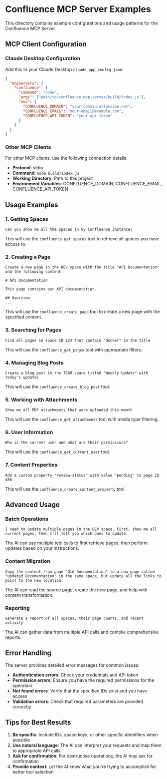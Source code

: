 # Confluence MCP Server Examples

This directory contains example configurations and usage patterns for the Confluence MCP Server.

## MCP Client Configuration

### Claude Desktop Configuration

Add this to your Claude Desktop `claude_app_config.json`:

```json
{
  "mcpServers": {
    "confluence": {
      "command": "node",
      "args": ["path/to/confluence-mcp-server/build/index.js"],
      "env": {
        "CONFLUENCE_DOMAIN": "your-domain.atlassian.net",
        "CONFLUENCE_EMAIL": "your-email@example.com",
        "CONFLUENCE_API_TOKEN": "your-api-token"
      }
    }
  }
}
```

### Other MCP Clients

For other MCP clients, use the following connection details:
- **Protocol**: stdio
- **Command**: `node build/index.js`
- **Working Directory**: Path to this project
- **Environment Variables**: CONFLUENCE_DOMAIN, CONFLUENCE_EMAIL, CONFLUENCE_API_TOKEN

## Usage Examples

### 1. Getting Spaces

```
Can you show me all the spaces in my Confluence instance?
```

This will use the `confluence_get_spaces` tool to retrieve all spaces you have access to.

### 2. Creating a Page

```
Create a new page in the DEV space with the title "API Documentation" and the following content:

# API Documentation

This page contains our API documentation.

## Overview
...
```

This will use the `confluence_create_page` tool to create a new page with the specified content.

### 3. Searching for Pages

```
Find all pages in space ID 123 that contain "docker" in the title
```

This will use the `confluence_get_pages` tool with appropriate filters.

### 4. Managing Blog Posts

```
Create a blog post in the TEAM space titled "Weekly Update" with today's updates
```

This will use the `confluence_create_blog_post` tool.

### 5. Working with Attachments

```
Show me all PDF attachments that were uploaded this month
```

This will use the `confluence_get_attachments` tool with media type filtering.

### 6. User Information

```
Who is the current user and what are their permissions?
```

This will use the `confluence_get_current_user` tool.

### 7. Content Properties

```
Add a custom property "review-status" with value "pending" to page ID 456
```

This will use the `confluence_create_content_property` tool.

## Advanced Usage

### Batch Operations

```
I need to update multiple pages in the DEV space. First, show me all current pages, then I'll tell you which ones to update.
```

The AI can use multiple tool calls to first retrieve pages, then perform updates based on your instructions.

### Content Migration

```
Copy the content from page "Old Documentation" to a new page called "Updated Documentation" in the same space, but update all the links to point to the new location.
```

The AI can read the source page, create the new page, and help with content transformation.

### Reporting

```
Generate a report of all spaces, their page counts, and recent activity
```

The AI can gather data from multiple API calls and compile comprehensive reports.

## Error Handling

The server provides detailed error messages for common issues:

- **Authentication errors**: Check your credentials and API token
- **Permission errors**: Ensure you have the required permissions for the operation
- **Not found errors**: Verify that the specified IDs exist and you have access
- **Validation errors**: Check that required parameters are provided correctly

## Tips for Best Results

1. **Be specific**: Include IDs, space keys, or other specific identifiers when possible
2. **Use natural language**: The AI can interpret your requests and map them to appropriate API calls
3. **Ask for confirmation**: For destructive operations, the AI may ask for confirmation
4. **Provide context**: Let the AI know what you're trying to accomplish for better tool selection

